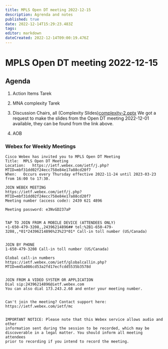 ```yaml
---
title: MPLS Open DT meeting 2022-12-15
description: Agrenda and notes
published: true
date: 2022-12-14T15:29:23.483Z
tags: 
editor: markdown
dateCreated: 2022-12-14T09:00:19.476Z
---
```


# MPLS Open DT meeting 2022-12-15

## Agenda

1. Action Items
   Tarek

2. MNA complexity
   Tarek

3. Discussion
   Chairs, all
   (Complexity Slides)[complexity-2.pptx](/complexity-2.pptx)
   We got a request to make the slides from the Open DT meeting 2022-12-01 available, they can be found from the link above.


4. AOB


### Webex for Weekly Meetings

```
Cisco Webex has invited you to MPLS Open DT Meeting
Title: 	MPLS Open DT Meeting
Location: 	https://ietf.webex.com/ietf/j.php?MTID=mbf31dd02f24ecc758e84e17a88cd20f7
When: 	Occurs every Thursday effective 2022-11-24 until 2023-03-23 from 16:00 to 17:30.

JOIN WEBEX MEETING
https://ietf.webex.com/ietf/j.php?MTID=mbf31dd02f24ecc758e84e17a88cd20f7
Meeting number (access code): 2439 621 4896

Meeting password: e3NvGD237aP


TAP TO JOIN FROM A MOBILE DEVICE (ATTENDEES ONLY)
+1-650-479-3208,,24396214896## tel:%2B1-650-479-3208,,*01*24396214896%23%23*01* Call-in toll number (US/Canada)


JOIN BY PHONE
1-650-479-3208 Call-in toll number (US/Canada)

Global call-in numbers
https://ietf.webex.com/ietf/globalcallin.php?MTID=m45a086cd53a2fd17ecfcdd5535b3578d


JOIN FROM A VIDEO SYSTEM OR APPLICATION
Dial sip:24396214896@ietf.webex.com
You can also dial 173.243.2.68 and enter your meeting number.


Can't join the meeting? Contact support here:
https://ietf.webex.com/ietf/mc


IMPORTANT NOTICE: Please note that this Webex service allows audio and other
information sent during the session to be recorded, which may be 
discoverable in a legal matter. You should inform all meeting attendees 
prior to recording if you intend to record the meeting.